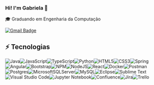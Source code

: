 ### Hi! I'm Gabriela :wave:


:mortar_board: Graduando em Engenharia da Computação

[![Gmail Badge](https://img.shields.io/badge/-camposgamagabriela@gmail.com-D14836?style=flat&logo=gmail&logoColor=white&link=mailto:camposgamagabriela@gmail.com)](mailto:camposgamagabriela@gmail.com)

## :zap: Tecnologias

![Java](https://img.shields.io/badge/java-%23ED8B00.svg?style=flat-square&logo=java&logoColor=white)![JavaScript](https://img.shields.io/badge/javascript-%23323330.svg?style=flat-square&logo=javascript&logoColor=%23F7DF1E)![TypeScript](https://img.shields.io/badge/typescript-%23007ACC.svg?style=flat-square&logo=typescript&logoColor=white)![Python](https://img.shields.io/badge/python-3670A0?style=flat-square&logo=python&logoColor=ffdd54)![HTML5](https://img.shields.io/badge/html5-%23E34F26.svg?style=flat-square&logo=html5&logoColor=white)![CSS3](https://img.shields.io/badge/css3-%231572B6.svg?style=flat-square&logo=css3&logoColor=white)![Spring](https://img.shields.io/badge/spring-%236DB33F.svg?style=flat-square&logo=spring&logoColor=white)![Angular](https://img.shields.io/badge/angular-%23DD0031.svg?style=flat-square&logo=angular&logoColor=white)![Bootstrap](https://img.shields.io/badge/bootstrap-%23563D7C.svg?style=flat-square&logo=bootstrap&logoColor=white)![NPM](https://img.shields.io/badge/NPM-%23000000.svg?style=flat-square&logo=npm&logoColor=white)![NodeJS](https://img.shields.io/badge/node.js-6DA55F?style=flat-square&logo=node.js&logoColor=white)![React](https://img.shields.io/badge/react-%2320232a.svg?style=flat-square&logo=react&logoColor=%2361DAFB)![Docker](https://img.shields.io/badge/docker-%230db7ed.svg?style=flat-square&logo=docker&logoColor=white)![Postman](https://img.shields.io/badge/Postman-FF6C37?style=flat-square&logo=postman&logoColor=white)![Postgres](https://img.shields.io/badge/postgres-%23316192.svg?style=flat-square&logo=postgresql&logoColor=white)![MicrosoftSQLServer](https://img.shields.io/badge/Microsoft%20SQL%20Sever-CC2927?style=flat-square&logo=microsoft%20sql%20server&logoColor=white)![MySQL](https://img.shields.io/badge/mysql-%2300f.svg?style=flat-square&logo=mysql&logoColor=white)![Eclipse](https://img.shields.io/badge/Eclipse-FE7A16.svg?style=flat-square&logo=Eclipse&logoColor=white)![Sublime Text](https://img.shields.io/badge/sublime_text-%23575757.svg?style=flat-square&logo=sublime-text&logoColor=important)![Visual Studio Code](https://img.shields.io/badge/Visual%20Studio%20Code-0078d7.svg?style=flat-square&logo=visual-studio-code&logoColor=white)![Jupyter Notebook](https://img.shields.io/badge/jupyter-%23FA0F00.svg?style=flat-square&logo=jupyter&logoColor=white)![Confluence](https://img.shields.io/badge/confluence-%23172BF4.svg?style=flat-square&logo=confluence&logoColor=white)![Jira](https://img.shields.io/badge/jira-%230A0FFF.svg?style=flat-square&logo=jira&logoColor=white)![Trello](https://img.shields.io/badge/Trello-%23026AA7.svg?style=flat-square&logo=Trello&logoColor=white)

<!-- 
[![Linkedin](https://img.shields.io/badge/Gabriela-0077B5?style=for-the-badge&logo=linkedin&logoColor=white)](https://www.linkedin.com/in/gabriela-campos-gama-0671ba173/)

[![Top Langs](https://github-readme-stats.vercel.app/api/top-langs/?username=gabicgama&layout=compact&theme=dark)](https://github.com/anuraghazra/github-readme-stats)

![YOUR github stats](https://github-readme-stats.vercel.app/api?username=gabicgama) 
-->
